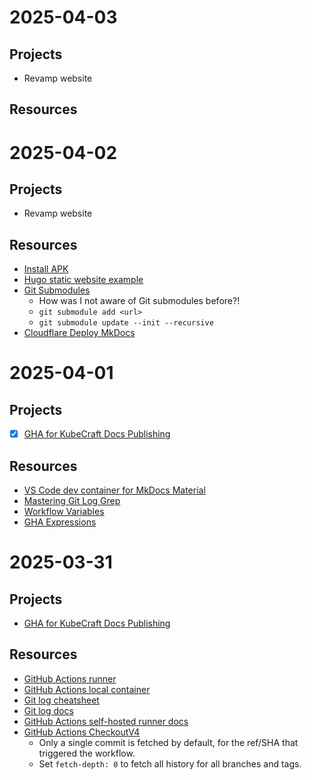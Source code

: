 # 2025-04-03
## Projects
- Revamp website

## Resources

# 2025-04-02
## Projects
- Revamp website

## Resources
- [Install APK](https://www.baeldung.com/linux/apk-alpine-install)
- [Hugo static website example](https://learn.microsoft.com/en-us/azure/static-web-apps/publish-hugo)
- [Git Submodules](https://git-scm.com/book/en/v2/Git-Tools-Submodules)
  - How was I not aware of Git submodules before?!
  - `git submodule add <url>`
  - `git submodule update --init --recursive`
- [Cloudflare Deploy MkDocs](https://developers.cloudflare.com/pages/framework-guides/deploy-an-mkdocs-site/)

# 2025-04-01
## Projects
- [x] [GHA for KubeCraft Docs Publishing](https://github.com/mischavandenburg/kubecraft/issues/35)

## Resources
- [VS Code dev container for MkDocs Material](https://gist.github.com/akosdudas/f0f14a1e6c0c5653f976af9cd79c56ad)
- [Mastering Git Log Grep](https://gitscripts.com/git-log-grep)
- [Workflow Variables](https://docs.github.com/en/actions/writing-workflows/choosing-what-your-workflow-does/store-information-in-variables)
- [GHA Expressions](https://docs.github.com/en/actions/writing-workflows/choosing-what-your-workflow-does/evaluate-expressions-in-workflows-and-actions)

# 2025-03-31
## Projects
- [GHA for KubeCraft Docs Publishing](https://github.com/mischavandenburg/kubecraft/issues/35)

## Resources
- [GitHub Actions runner](https://github.com/actions/runner)
- [GitHub Actions local container](https://github.com/nektos/act)
- [Git log cheatsheet](https://devhints.io/git-log-format)
- [Git log docs](https://git-scm.com/docs/git-log)
- [GitHub Actions self-hosted runner docs](https://docs.github.com/en/actions/hosting-your-own-runners/managing-self-hosted-runners/about-self-hosted-runners#linux)
- [GitHub Actions CheckoutV4](https://github.com/actions/checkout)
  - Only a single commit is fetched by default, for the ref/SHA that triggered the workflow. 
  - Set `fetch-depth: 0` to fetch all history for all branches and tags.
